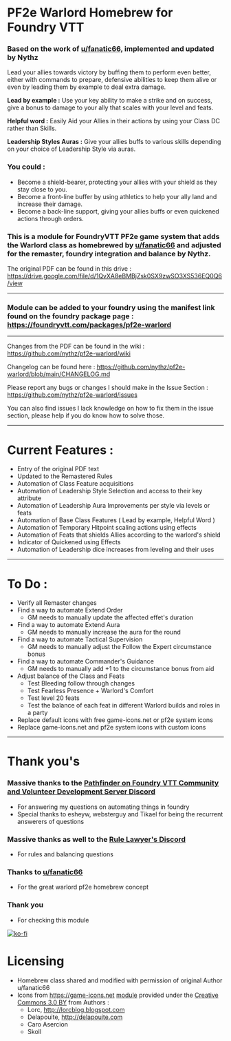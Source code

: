 # PF2e Warlord Homebrew for Foundry VTT
### Based on the work of [u/fanatic66](https://reddit.com/user/fanatic66/submitted/), implemented and updated by Nythz

Lead your allies towards victory by buffing them to perform even better, either with commands to prepare, defensive abilities to keep them alive or even by leading them by example to deal extra damage.

**Lead by example :** Use your key ability to make a strike and on success, give a bonus to damage to your ally that scales with your level and feats.

**Helpful word :** Easily Aid your Allies in their actions by using your Class DC rather than Skills.

**Leadership Styles Auras :** Give your allies buffs to various skills depending on your choice of Leadership Style via auras.

### You could :
- Become a shield-bearer, protecting your allies with your shield as they stay close to you.
- Become a front-line buffer by using athletics to help your ally land and increase their damage.
- Become a back-line support, giving your allies buffs or even quickened actions through orders.

### This is a module for FoundryVTT PF2e game system that adds the Warlord class as homebrewed by [u/fanatic66](https://reddit.com/user/fanatic66/submitted/) and adjusted for the remaster, foundry integration and balance by Nythz.
The original PDF can be found in this drive : https://drive.google.com/file/d/1QvXA8eBMBjZsk0SX9zwSO3XS536EQ0Q6/view

---
### Module can be added to your foundry using the manifest link found on the foundry package page : https://foundryvtt.com/packages/pf2e-warlord
---
Changes from the PDF can be found in the wiki : https://github.com/nythz/pf2e-warlord/wiki

Changelog can be found here : https://github.com/nythz/pf2e-warlord/blob/main/CHANGELOG.md

Please report any bugs or changes I should make in the Issue Section : https://github.com/nythz/pf2e-warlord/issues

You can also find issues I lack knowledge on how to fix them in the issue section, please help if you do know how to solve those.

---
# Current Features :
- Entry of the original PDF text
- Updated to the Remastered Rules
- Automation of Class Feature acquisitions
- Automation of Leadership Style Selection and access to their key attribute
- Automation of Leadership Aura Improvements per style via levels or feats
- Automation of Base Class Features ( Lead by example, Helpful Word )
- Automation of Temporary Hitpoint scaling actions using effects
- Automation of Feats that shields Allies according to the warlord's shield
- Indicator of Quickened using Effects
- Automation of Leadership dice increases from leveling and their uses

---
# To Do :
- Verify all Remaster changes
- Find a way to automate Extend Order
  - GM needs to manually update the affected effet's duration
- Find a way to automate Extend Aura
  - GM needs to manually increase the aura for the round
- Find a way to automate Tactical Supervision
  - GM needs to manually adjust the Follow the Expert circumstance bonus
- Find a way to automate Commander's Guidance
  - GM needs to manually add +1 to the circumstance bonus from aid
- Adjust balance of the Class and Feats
  - Test Bleeding follow through changes
  - Test Fearless Presence + Warlord's Comfort
  - Test level 20 feats
  - Test the balance of each feat in different Warlord builds and roles in a party
- Replace default icons with free game-icons.net or pf2e system icons
- Replace game-icons.net and pf2e system icons with custom icons

---
# Thank you's
### Massive thanks to the [Pathfinder on Foundry VTT Community and Volunteer Development Server Discord](https://discord.gg/pf2e)
  - For answering my questions on automating things in foundry
  - Special thanks to esheyw, websterguy and Tikael for being the recurrent answerers of questions

### Massive thanks as well to the [Rule Lawyer's Discord](https://discord.com/invite/ruleslawyer)
  - For rules and balancing questions
    
### Thanks to [u/fanatic66](https://reddit.com/user/fanatic66/submitted/)
  - For the great warlord pf2e homebrew concept

### Thank you
  - For checking this module

[![ko-fi](https://ko-fi.com/img/githubbutton_sm.svg)](https://ko-fi.com/H2H3RNO4N)


# Licensing
- Homebrew class shared and modified with permission of original Author u/fanatic66
- Icons from https://game-icons.net [module](https://github.com/datdamnzotz/icons) provided under the [Creative Commons 3.0 BY](http://creativecommons.org/licenses/by/3.0/) from Authors : 
  - Lorc, http://lorcblog.blogspot.com
  - Delapouite, http://delapouite.com
  - Caro Asercion
  - Skoll

<!--other game-icons.net authors that I haven't used icons from:
- John Colburn, http://ninmunanmu.com
- Felbrigg, http://blackdogofdoom.blogspot.co.uk
- John Redman, http://www.uniquedicetowers.com
- Carl Olsen, https://twitter.com/unstoppableCarl
- Sbed, http://opengameart.org/content/95-game-icons
- PriorBlue
- Willdabeast, http://wjbstories.blogspot.com
- Viscious Speed, http://viscious-speed.deviantart.com - CC0
- Lord Berandas, http://berandas.deviantart.com
- Irongamer, http://ecesisllc.wix.com/home
- HeavenlyDog, http://www.gnomosygoblins.blogspot.com
- Lucas
- Faithtoken, http://fungustoken.deviantart.com
- Andy Meneely, http://www.se.rit.edu/~andy/
- Cathelineau
- Kier Heyl
- Aussiesim
- Sparker, http://citizenparker.com
- Zeromancer - CC0
- Rihlsul
- Quoting
- Guard13007, https://guard13007.com
- DarkZaitzev, http://darkzaitzev.deviantart.com
- SpencerDub
- GeneralAce135
- Zajkonur
- Catsu
- Starseeker
- Pepijn Poolman
- Pierre Leducq -->
